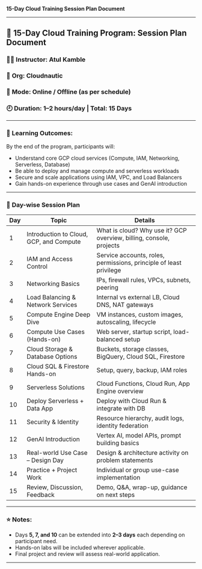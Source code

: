 **15-Day Cloud Training Session Plan Document**

---

## 📘 **15-Day Cloud Training Program: Session Plan Document**

### 🧑‍🏫 **Instructor:** Atul Kamble

### 🏢 **Org:** Cloudnautic

### 📅 **Mode:** Online / Offline (as per schedule)

### 🕘 **Duration:** 1–2 hours/day | Total: 15 Days

---

### 📍 **Learning Outcomes:**

By the end of the program, participants will:

* Understand core GCP cloud services (Compute, IAM, Networking, Serverless, Database)
* Be able to deploy and manage compute and serverless workloads
* Secure and scale applications using IAM, VPC, and Load Balancers
* Gain hands-on experience through use cases and GenAI introduction

---

### 📅 **Day-wise Session Plan**

| **Day** | **Topic**                               | **Details**                                                         |
| ------- | --------------------------------------- | ------------------------------------------------------------------- |
| 1       | Introduction to Cloud, GCP, and Compute | What is cloud? Why use it? GCP overview, billing, console, projects |
| 2       | IAM and Access Control                  | Service accounts, roles, permissions, principle of least privilege  |
| 3       | Networking Basics                       | IPs, firewall rules, VPCs, subnets, peering                         |
| 4       | Load Balancing & Network Services       | Internal vs external LB, Cloud DNS, NAT gateways                    |
| 5       | Compute Engine Deep Dive                | VM instances, custom images, autoscaling, lifecycle                 |
| 6       | Compute Use Cases (Hands-on)            | Web server, startup script, load-balanced setup                     |
| 7       | Cloud Storage & Database Options        | Buckets, storage classes, BigQuery, Cloud SQL, Firestore            |
| 8       | Cloud SQL & Firestore Hands-on          | Setup, query, backup, IAM roles                                     |
| 9       | Serverless Solutions                    | Cloud Functions, Cloud Run, App Engine overview                     |
| 10      | Deploy Serverless + Data App            | Deploy with Cloud Run & integrate with DB                           |
| 11      | Security & Identity                     | Resource hierarchy, audit logs, identity federation                 |
| 12      | GenAI Introduction                      | Vertex AI, model APIs, prompt building basics                       |
| 13      | Real-world Use Case – Design Day        | Design & architecture activity on problem statements                |
| 14      | Practice + Project Work                 | Individual or group use-case implementation                         |
| 15      | Review, Discussion, Feedback            | Demo, Q\&A, wrap-up, guidance on next steps                         |

---

### ⭐ **Notes:**

* Days **5, 7, and 10** can be extended into **2–3 days** each depending on participant need.
* Hands-on labs will be included wherever applicable.
* Final project and review will assess real-world application.

---
